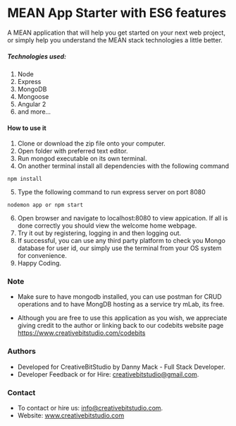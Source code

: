 # MEAN App Starter with ES6 features

A MEAN application that will help you get started on your next web project, or simply help you understand the MEAN stack technologies a little better.

##### Technologies used:

1. Node
2. Express
3. MongoDB
4. Mongoose
5. Angular 2
6. and more...

#### How to use it

1. Clone or download the zip file onto your computer.
2. Open folder with preferred text editor.
3. Run mongod executable on its own terminal. 
4. On another terminal install all dependencies with the following command
```
npm install 
```
5. Type the following command to run express server on port 8080
```
nodemon app or npm start
```
6. Open browser and navigate to localhost:8080 to view appication. If all is done correctly you should view the welcome home webpage.
7. Try it out by registering, logging in and then logging out.
8. If successful, you can use any third party platform to check you Mongo database for user id, our simply use the terminal from your OS system for convenience. 
8. Happy Coding.

### Note

* Make sure to have mongodb installed, you can use postman for CRUD operations and to have MongDB hosting as a service try mLab, its free.  

* Although you are free to use this application as you wish, we appreciate giving credit to the author or linking back to our codebits website page  https://www.creativebitstudio.com/codebits

### Authors

* Developed for CreativeBitStudio by Danny Mack - Full Stack Developer.
* Developer Feedback or for Hire: creativebitstudio@gmail.com.

### Contact

* To contact or hire us: info@creativebitstudio.com.
* Website: www.creativebitstudio.com
